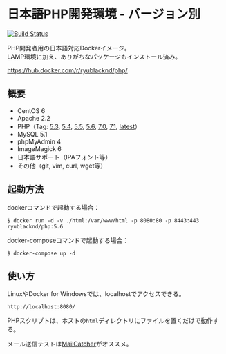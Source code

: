 # 日本語PHP開発環境 - バージョン別

[![Build Status](https://travis-ci.org/ryu-blacknd/docker-php.svg?branch=master)](https://travis-ci.org/ryu-blacknd/docker-php)

PHP開発者用の日本語対応Dockerイメージ。  
LAMP環境に加え、ありがちなパッケージもインストール済み。  

https://hub.docker.com/r/ryublacknd/php/

## 概要

* CentOS 6
* Apache 2.2
* PHP（Tag: [5.3](https://github.com/ryu-blacknd/docker-php/tree/master/5.3), [5.4](https://github.com/ryu-blacknd/docker-php/tree/master/5.4), [5.5](https://github.com/ryu-blacknd/docker-php/tree/master/5.5), [5.6](https://github.com/ryu-blacknd/docker-php/tree/master/5.6), [7.0](https://github.com/ryu-blacknd/docker-php/tree/master/7.0),  [7.1](https://github.com/ryu-blacknd/docker-php/tree/master/7.1), [latest](https://github.com/ryu-blacknd/docker-php/tree/master/7.1)）
* MySQL 5.1
* phpMyAdmin 4
* ImageMagick 6
* 日本語サポート（IPAフォント等）
* その他（git, vim, curl, wget等）

## 起動方法

dockerコマンドで起動する場合：

```
$ docker run -d -v ./html:/var/www/html -p 8080:80 -p 8443:443 ryublacknd/php:5.6
```

docker-composeコマンドで起動する場合：

```
$ docker-compose up -d
```

## 使い方

LinuxやDocker for Windowsでは、localhostでアクセスできる。

```
http://localhost:8080/
```

PHPスクリプトは、ホストの`html`ディレクトリにファイルを置くだけで動作する。

メール送信テストは[MailCatcher](https://mailcatcher.me/)がオススメ。
